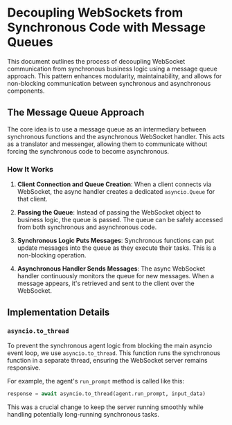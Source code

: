 # Decoupling WebSockets from Synchronous Code with Message Queues

This document outlines the process of decoupling WebSocket communication from synchronous business logic using a message queue approach. This pattern enhances modularity, maintainability, and allows for non-blocking communication between synchronous and asynchronous components.

## The Message Queue Approach

The core idea is to use a message queue as an intermediary between synchronous functions and the asynchronous WebSocket handler. This acts as a translator and messenger, allowing them to communicate without forcing the synchronous code to become asynchronous.

### How It Works

1.  **Client Connection and Queue Creation**: When a client connects via WebSocket, the async handler creates a dedicated `asyncio.Queue` for that client.

2.  **Passing the Queue**: Instead of passing the WebSocket object to business logic, the queue is passed. The queue can be safely accessed from both synchronous and asynchronous code.

3.  **Synchronous Logic Puts Messages**: Synchronous functions can put update messages into the queue as they execute their tasks. This is a non-blocking operation.

4.  **Asynchronous Handler Sends Messages**: The async WebSocket handler continuously monitors the queue for new messages. When a message appears, it's retrieved and sent to the client over the WebSocket.

## Implementation Details

### `asyncio.to_thread`

To prevent the synchronous agent logic from blocking the main asyncio event loop, we use `asyncio.to_thread`. This function runs the synchronous function in a separate thread, ensuring the WebSocket server remains responsive.

For example, the agent's `run_prompt` method is called like this:
```python
response = await asyncio.to_thread(agent.run_prompt, input_data)
```

This was a crucial change to keep the server running smoothly while handling potentially long-running synchronous tasks.
